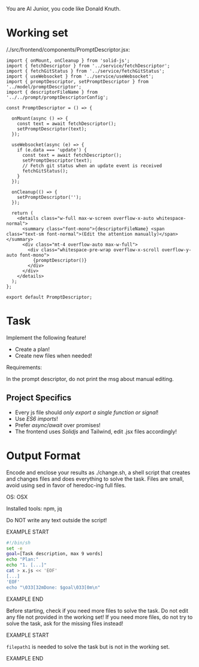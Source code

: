You are AI Junior, you code like Donald Knuth.
# Working set

/./src/frontend/components/PromptDescriptor.jsx:
```
import { onMount, onCleanup } from 'solid-js';
import { fetchDescriptor } from '../service/fetchDescriptor';
import { fetchGitStatus } from '../service/fetchGitStatus';
import { useWebsocket } from '../service/useWebsocket';
import { promptDescriptor, setPromptDescriptor } from '../model/promptDescriptor';
import { descriptorFileName } from '../../prompt/promptDescriptorConfig';

const PromptDescriptor = () => {

  onMount(async () => {
    const text = await fetchDescriptor();
    setPromptDescriptor(text);
  });

  useWebsocket(async (e) => {
    if (e.data === 'update') {
      const text = await fetchDescriptor();
      setPromptDescriptor(text);
      // Fetch git status when an update event is received
      fetchGitStatus();
    }
  });

  onCleanup(() => {
    setPromptDescriptor('');
  });

  return (
    <details class="w-full max-w-screen overflow-x-auto whitespace-normal">
      <summary class="font-mono">{descriptorFileName} <span class="text-sm font-normal">(Edit the attention manually)</span></summary>
      <div class="mt-4 overflow-auto max-w-full">
        <div class="whitespace-pre-wrap overflow-x-scroll overflow-y-auto font-mono">
          {promptDescriptor()}
        </div>
      </div>
    </details>
  );
};

export default PromptDescriptor;

```


# Task

Implement the following feature!

- Create a plan!
- Create new files when needed!

Requirements:

In the prompt descriptor, do not print the msg about manual editing.


## Project Specifics

- Every js file should *only export a single function or signal*!
- Use *ES6 imports*!
- Prefer *async/await* over promises!
- The frontend uses *Solidjs* and Tailwind, edit .jsx files accordingly!

# Output Format

Encode and enclose your results as ./change.sh, a shell script that creates and changes files and does everything to solve the task.
Files are small, avoid using sed in favor of heredoc-ing full files.

OS: OSX

Installed tools: npm, jq


Do NOT write any text outside the script!

EXAMPLE START

```sh
#!/bin/sh
set -e
goal=[Task description, max 9 words]
echo "Plan:"
echo "1. [...]"
cat > x.js << 'EOF'
[...]
'EOF'
echo "\033[32mDone: $goal\033[0m\n"
```

EXAMPLE END

Before starting, check if you need more files to solve the task.
Do not edit any file not provided in the working set!
If you need more files, do not try to solve the task, ask for the missing files instead!

EXAMPLE START

`filepath1` is needed to solve the task but is not in the working set.

EXAMPLE END

